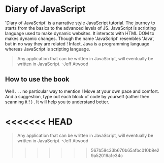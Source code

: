 # Diary of JavaScript

'Diary of JavaScript' is a narrative style JavaScript tutorial. The journey to starts from the basics to the advanced levels of JS. JavaScript is scripting language used to make dynamic websites. It interacts with HTML DOM to makes dynamic changes. Though the name 'JavaScript' resembles 'Java', but in no way they are related ! Infact, Java is a programming language whereas JavaScript is scripting language. 

> Any application that can be written in JavaScript, will eventually be written in JavaScript. -Jeff Atwood 

## How to use the book

 Well . . . no particular way to mention ! Move at your own pace and comfort. And a suggestion, type out each block of code by yourself (rather then scanning it ! ) . It will help you to understand better.

<<<<<<< HEAD
=======
> Any application that can be written in JavaScript, will eventually be written in JavaScript.  -Jeff Atwood 
>>>>>>> 567b58c33b670b65afbc010b8e29a52016a1e34c
